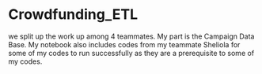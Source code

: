 # Crowdfunding_ETL
we split up the work up among 4 teammates. My part is the Campaign Data Base. My notebook also includes codes from my teammate Sheliola for some of my codes to run successfully as they are a prerequisite to some of my codes. 
